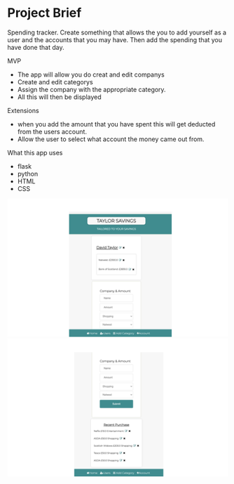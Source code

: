 # Project Brief

Spending tracker. Create something that allows the you to add yourself as a user and the accounts that you may have. 
Then add the spending that you have done that day.

MVP

- The app will allow you do creat and edit companys
- Create and edit categorys
- Assign the company with the appropriate category. 
- All this will then be displayed 

Extensions

- when you add the amount that you have spent this will get deducted from the users account. 
- Allow the user to select what account the money came out from. 


What this app uses
- flask
- python
- HTML
- CSS

<img src="img/Top_of_app.png" alt="Top of the app"> 
<img src="img/Bottom_of_app.jpg" alt="Bottom of the app">